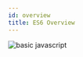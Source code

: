 ```yaml
---
id: overview
title: ES6 Overview
---
```


![basic javascript](https://cdn.nlark.com/yuque/0/2018/png/103970/1543300899582-26145aa3-016e-4be6-a2a5-db1b89a5ecf9.png)
